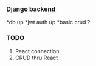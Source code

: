 ### Django backend
*db up 
*jwt auth up
*basic crud ? 

### TODO
1. React connection
2. CRUD thru React
